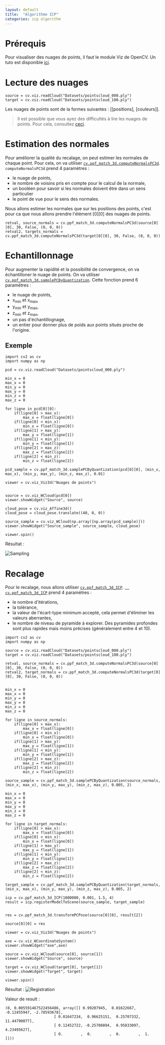 ```yaml
---
layout: default
title:  "Algorithme ICP"
categories: icp algorithm
---
```


# Prérequis

Pour visualiser des nuages de points, il faut le module Viz de OpenCV. Un tuto est disponible [ici](/OpenCV/1-installation).

# Lecture des nuages

```
source = cv.viz.readCloud("Datasets/pointscloud_000.ply")
target = cv.viz.readCloud("Datasets/pointscloud_100.ply")
```

Les nuages de points sont de la formes suivantes : [[positions], [couleurs]].

> Il est possible que vous ayez des difficultés à lire les nuages de points. Pour cela, consultez [ceci](/OpenCV/2-Viz).

# Estimation des normales

Pour améliorer la qualité du recalage, on peut estimer les normales de chaque point. Pour cela, on va utiliser [`cv.ppf_match_3d.computeNormalsPC3d`](https://docs.opencv.org/4.x/d9/d25/group__surface__matching.html#gaa74e62c7b2a8b8a70e44e42211fd00f5). `computeNormalsPC3d` prend 4 paramètres : 
* le nuage de points, 
* le nombre de voisins pris en compte pour le calcul de la normale, 
* un booléen pour savoir si les normales doivent être dans un sens particulier 
* le point de vue pour le sens des normales.

Nous allons estimer les normales que sur les positions des points, c'est pour ca que nous allons prendre l'élément [0][0] des nuages de points.

```
retval, source_normals = cv.ppf_match_3d.computeNormalsPC3d(source[0][0], 30, False, (0, 0, 0))
retval2, targets_normals = cv.ppf_match_3d.computeNormalsPC3d(target[0][0], 30, False, (0, 0, 0))
```

# Echantillonnage

Pour augmenter la rapidité et la possibilité de convergence, on va échantilloner le nuage de points. On va utiliser [`cv.ppf_match_3d.samplePCByQuantization`](https://docs.opencv.org/4.x/d9/d25/group__surface__matching.html#ga685d0fc50635dfdd4ebc587067ff44a9). Cette fonction prend 6 paramètres :
* le nuage de points,
* x<sub>min</sub> et x<sub>max</sub>,
* y<sub>min</sub> et y<sub>max</sub>,
* z<sub>min</sub> et z<sub>max</sub>,
* un pas d'échantillognage,
* un entier pour donner plus de poids aux points situés proche de l'origine.

## Exemple

```
import cv2 as cv
import numpy as np

pcd = cv.viz.readCloud("Datasets/pointscloud_000.ply")

min_x = 0
max_x = 0
min_y = 0
max_y = 0
min_z = 0
max_z = 0

for ligne in pcd[0][0]:
    if(ligne[0] > max_x):
        max_x = float(ligne[0])
    if(ligne[0] < min_x):
        min_x = float(ligne[0])
    if(ligne[1] > max_y):
        max_y = float(ligne[1])
    if(ligne[1] < min_y):
        min_y = float(ligne[1])
    if(ligne[2] > max_z):
        max_z = float(ligne[2])
    if(ligne[2] < min_z):
        min_z = float(ligne[2])

pcd_sample = cv.ppf_match_3d.samplePCByQuantization(pcd[0][0], (min_x, max_x), (min_y, max_y), (min_z, max_z), 0.01)

viewer = cv.viz_Viz3d("Nuages de points")


source = cv.viz_WCloud(pcd[0])
viewer.showWidget("Source", source)

cloud_pose = cv.viz_Affine3d()
cloud_pose = cloud_pose.translate((40, 0, 0))

source_sample = cv.viz_WCloud(np.array([np.array(pcd_sample)]))
viewer.showWidget("Source_sample", source_sample, cloud_pose)

viewer.spin()

```

Résultat :

![Sampling](../../assets/Open3D/ICP/Sampling.png)

# Recalage

Pour le recalage, nous allons utiliser [`cv.ppf_match_3d_ICP`](https://docs.opencv.org/4.x/dc/d9b/classcv_1_1ppf__match__3d_1_1ICP.html). 
[`	cv.ppf_match_3d_ICP`](https://docs.opencv.org/4.x/dc/d9b/classcv_1_1ppf__match__3d_1_1ICP.html#af0a4a96762f10658963bbfa5f84c3091) prend 4 paramètres :
* le nombre d'itérations,
* la tolérance,
* la valeur de l'écart-type minimum accepté, cela permet d'éliminer les valeurs aberrantes,
* le nombre de niveau de pyramide à explorer. Des pyramides profondes sont plus rapides mais moins précises (généralement entre 4 et 10).

```
import cv2 as cv
import numpy as np

source = cv.viz.readCloud("Datasets/pointscloud_000.ply")
target = cv.viz.readCloud("Datasets/pointscloud_100.ply")

retval, source_normals = cv.ppf_match_3d.computeNormalsPC3d(source[0][0], 30, False, (0, 0, 0))
retval2, target_normals = cv.ppf_match_3d.computeNormalsPC3d(target[0][0], 30, False, (0, 0, 0))


min_x = 0
max_x = 0
min_y = 0
max_y = 0
min_z = 0
max_z = 0

for ligne in source_normals:
    if(ligne[0] > max_x):
        max_x = float(ligne[0])
    if(ligne[0] < min_x):
        min_x = float(ligne[0])
    if(ligne[1] > max_y):
        max_y = float(ligne[1])
    if(ligne[1] < min_y):
        min_y = float(ligne[1])
    if(ligne[2] > max_z):
        max_z = float(ligne[2])
    if(ligne[2] < min_z):
        min_z = float(ligne[2])

source_sample = cv.ppf_match_3d.samplePCByQuantization(source_normals, (min_x, max_x), (min_y, max_y), (min_z, max_z), 0.005, 2)

min_x = 0
max_x = 0
min_y = 0
max_y = 0
min_z = 0
max_z = 0

for ligne in target_normals:
    if(ligne[0] > max_x):
        max_x = float(ligne[0])
    if(ligne[0] < min_x):
        min_x = float(ligne[0])
    if(ligne[1] > max_y):
        max_y = float(ligne[1])
    if(ligne[1] < min_y):
        min_y = float(ligne[1])
    if(ligne[2] > max_z):
        max_z = float(ligne[2])
    if(ligne[2] < min_z):
        min_z = float(ligne[2])

target_sample = cv.ppf_match_3d.samplePCByQuantization(target_normals, (min_x, max_x), (min_y, max_y), (min_z, max_z), 0.005, 2)

icp = cv.ppf_match_3d_ICP(1000000, 0.001, 1.5, 4)
result = icp.registerModelToScene(source_sample, target_sample)


res = cv.ppf_match_3d.transformPCPose(source[0][0], result[2])

source[0][0] = res

viewer = cv.viz_Viz3d("Nuages de points")

axe = cv.viz_WCoordinateSystem()
viewer.showWidget("axe",axe)

source = cv.viz_WCloud(source[0], source[1])
viewer.showWidget("Source", source)

target = cv.viz_WCloud(target[0], target[1])
viewer.showWidget("Target", target)

viewer.spin()

```
 
Résultat :
![Registration](../../assets/Open3D/ICP/Registration.png)

Valeur de result :
```
(0, 0.005591467522456486, array([[ 0.99207945,  0.01622667, -0.12455947, -2.78593678],
     				  [ 0.01647234,  0.96625151,  0.25707332, 11.44790077],
     				  [ 0.12452722, -0.25708894,  0.95833097,  4.23495627],
     				  [ 0.        ,  0.        ,  0.        ,  1.        ]]))
```

